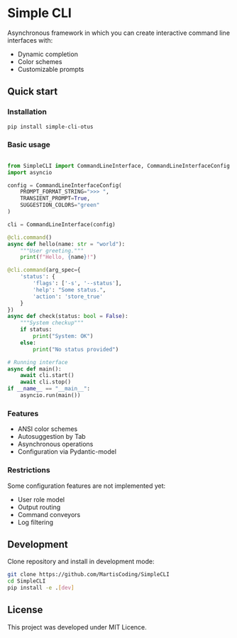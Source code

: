 # Simple CLI

Asynchronous framework in which you can create interactive command line interfaces with:
- Dynamic completion
- Color schemes
- Customizable prompts


## Quick start

### Installation 
```bash
pip install simple-cli-otus
```
### Basic usage

```python

from SimpleCLI import CommandLineInterface, CommandLineInterfaceConfig
import asyncio

config = CommandLineInterfaceConfig(
    PROMPT_FORMAT_STRING=">>> ",
    TRANSIENT_PROMPT=True,
    SUGGESTION_COLORS="green"
)

cli = CommandLineInterface(config)

@cli.command()
async def hello(name: str = "world"):
    """User greeting."""
    print(f"Hello, {name}!")

@cli.command(arg_spec={
    'status': {
        'flags': ['-s', '--status'],
        'help': "Some status.",
        'action': 'store_true'
    }
})
async def check(status: bool = False):
    """System checkup"""
    if status:
        print("System: OK")
    else:
        print("No status provided")

# Running interface
async def main():
    await cli.start()
    await cli.stop()
if __name__ == "__main__":
    asyncio.run(main())
```
### Features
- ANSI color schemes
- Autosuggestion by Tab
- Asynchronous operations
- Configuration via Pydantic-model

### Restrictions
Some configuration features are not implemented yet:
- User role model
- Output routing
- Command conveyors
- Log filtering

## Development

Clone repository and install in development mode:
```bash
git clone https://github.com/MartisCoding/SimpleCLI
cd SimpleCLI
pip install -e .[dev]
```

## License
This project was developed under MIT Licence. 



